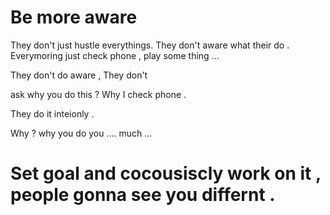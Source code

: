 
# Be more aware 

They don't just hustle everythings.  They don't aware what their do .  Everymoring just check phone , play some thing ...

They don't do aware , They don't 


ask why you do this ? Why I check phone .

They do it inteionly .


Why ? why you do you ....   much ... 

# Set goal and cocousiscly work on it , people gonna see you differnt .

